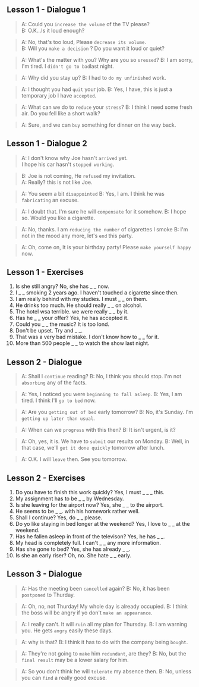 ## Lesson 1 - Dialogue 1

> A: Could you `increase the volume` of the TV please?  
> B: O.K...Is it loud enough?  

> A: No, that's too loud, Please `decrease its volume`.  
> B: Will you `make a decision` ? Do you want it loud or quiet?

> A: What's the matter with you? Why are you so `sressed`?
> B: I am sorry, I'm tired. I `didn't go to bad`last night.

> A: Why did you stay up?
> B: I had to `do my unfinished` work.

> A: I thought you had `quit` your job.
> B: Yes, I have, this is just a temporary job I have `accepted`.

> A: What can we do to `reduce` your `stress`?
> B: I think I need some fresh air. Do you fell like a short walk?

> A: Sure, and we can `buy` something for dinner on the way back.

## Lesson 1 - Dialogue 2
> A: I don't know why Joe hasn't `arrived` yet.   
>    I hope his car hasn't `stopped working`.  

> B: Joe is not coming, He `refused` my invitation.  
> A: Really? this is not like Joe.

> A: You seem a bit `disappointed`
> B: Yes, I am. I think he was `fabricating` an excuse.

> A: I doubt that. I'm sure he will `compensate` for it somehow.
> B: I hope so. Would you like a cigarette.

> A: No, thanks. I am `reducing the number` of cigarettes I smoke
> B: I'm not in the mood any more, let's `end` this party.

> A: Oh, come on, It is your birthday party! Please `make yourself happy` now.

## Lesson 1 - Exercises
1. Is she still angry? No, she has _ _ now.  
2. I _ _ smoking 2 years ago. I haven't touched a cigarette since then.  
3. I am really behind with my studies. I must _ _ on them.  
4. He drinks too much. He should really _ _ on alcohol.  
5. The hotel wsa terrible. we were really _ _ by it.  
6. Has he _ _ your offer? Yes, he has accepted it.  
7. Could you _ _ the music? It is too lond.  
8. Don't be upset. Try and _ _.
9. That was a very bad mistake. I don't know how to _ _ for it.
10. More than 500 people _ _ to watch the show last night.  

## Lesson 2 - Dialogue
> A: Shall I `continue` reading?
> B: No, I think you should stop. I'm not `absorbing` any of the facts.

> A: Yes, I noticed you were `beginning to fall asleep`.
> B: Yes, I am tired. I think I'll `go to bed` now.

> A: Are you `getting out of bed` early tomorrow?
> B: No, it's Sunday. I'm `getting up later than usual`.

> A: When can we `progress` with this then?
> B: It isn't urgent, is it?

> A: Oh, yes, it is. We have to `submit` our results on Monday.
> B: Well, in that case, we'll `get it done quickly` tomorrow after lunch.

> A: O.K. I will `leave` then. See you tomorrow.

## Lesson 2 - Exercises
1. Do you have to finish this work quickly? Yes, I must _ _ _ this.
2. My assignment has to be _ _ by Wednesday.
3. Is she leaving for the airport now? Yes, she _ _ to the airport.
4. He seems to be _ _. with his homework rather well.
5. Shall I continue? Yes, do _ _ please.
6. Do yo like staying in bed longer at the weekend? Yes, I love to _ _ at the weekend.
7. Has he fallen asleep in front of the televison? Yes, he has _ _.
8. My head is completely full. I can't _ _ any more information.
9. Has she gone to bed? Yes, she has already _ _.
10. Is she an early riser? Oh, no. She hate _ _ early.

## Lesson 3 - Dialogue
> A: Has the meeting been `cancelled` again?
> B: No, it has been `postponed` to Thurday.

> A: Oh, no, not Thurday! My whole day is already occupied.
> B: I think the boss will be angry if yo don't `make an appearance`.

> A: I really can't. It will `ruin` all my plan for Thursday.
> B: I am warning you. He gets `angry` easily these days.

> A: why is that?
> B: I think it has to do with the company being `bought`.

> A: They're not going to `make` him `redundant`, are they?
> B: No, but the `final result` may be a lower salary for him.

> A: So you don't think he will `tolerate` my absence then.
> B: No, unless you can `find` a really good excuse.



